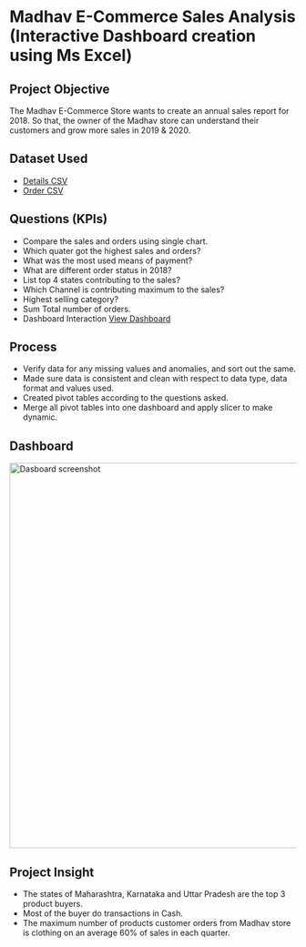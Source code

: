 # Madhav E-Commerce Sales Analysis (Interactive Dashboard creation using Ms Excel)
## Project Objective 
The Madhav E-Commerce Store wants to create an annual sales report for 2018. So that, the owner of the Madhav store can understand their customers and grow more sales in 2019 & 2020.
## Dataset Used 
- <a href="https://github.com/Nishant1O1/Online-Sales-Dashboard/blob/main/Details.csv">Details CSV</a>
- <a href="https://github.com/Nishant1O1/Online-Sales-Dashboard/blob/main/Orders.csv">Order CSV</a>

## Questions (KPIs)
- Compare the sales and orders using single chart.
- Which quater got the highest sales and orders?
- What was the most used means of payment?
- What are different order status in 2018?
- List top 4 states contributing to the sales?
- Which Channel is contributing maximum to the sales?
- Highest selling category?
- Sum Total number of orders.
- Dashboard Interaction <a href="https://github.com/Nishant1O1/Online-Sales-Dashboard/blob/main/Dasboard%20screenshot.png"> View Dashboard</a>

## Process
- Verify data for any missing values and anomalies, and sort out the same.
- Made sure data is consistent and clean with respect to data type, data format and values used.
- Created pivot tables according to the questions asked.
- Merge all pivot tables into one dashboard and apply slicer to make dynamic.

## Dashboard
<img width="677" alt="Dasboard screenshot" src="https://github.com/user-attachments/assets/943be19c-b4ba-4e6a-971d-a0e1839289ed" />

## Project Insight
- The states of Maharashtra, Karnataka and Uttar Pradesh are the top 3 product buyers.
- Most of the buyer do transactions in Cash.
- The maximum number of products customer orders from Madhav store is clothing on an average 60% of sales in each quarter.

